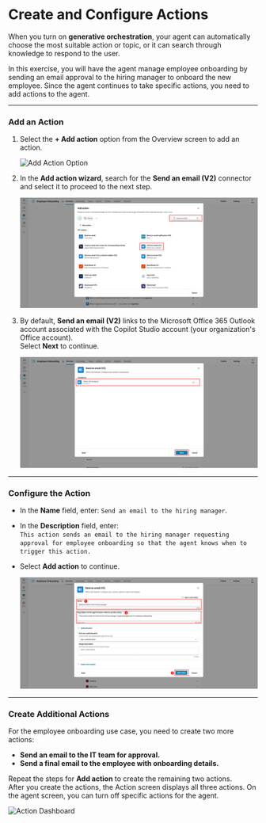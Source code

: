# Create and Configure Actions

When you turn on **generative orchestration**, your agent can automatically choose the most suitable action or topic, or it can search through knowledge to respond to the user.

In this exercise, you will have the agent manage employee onboarding by sending an email approval to the hiring manager to onboard the new employee. Since the agent continues to take specific actions, you need to add actions to the agent.

---

### **Add an Action**

1. Select the **+ Add action** option from the Overview screen to add an action.

   ![Add Action Option](../Images/Actions/exercise-create-configure-actions-dashboard.svg)

2. In the **Add action wizard**, search for the **Send an email (V2)** connector and select it to proceed to the next step.

   ![Select Send an Email V2 Connector](../Images/Actions/exercise-create-configure-actions-select-send-email.svg)

3. By default, **Send an email (V2)** links to the Microsoft Office 365 Outlook account associated with the Copilot Studio account (your organization's Office account).  
   Select **Next** to continue.

   ![Select Next](../Images/Actions/exercise-create-configure-actions-select-next.svg)

---

### **Configure the Action**

- In the **Name** field, enter: `Send an email to the hiring manager`.
- In the **Description** field, enter:  
  `This action sends an email to the hiring manager requesting approval for employee onboarding so that the agent knows when to trigger this action.`
- Select **Add action** to continue.

   ![Add Action - Hiring Manager](../Images/Actions/exercise-create-configure-actions-hiring-manager.svg)

---

### **Create Additional Actions**

For the employee onboarding use case, you need to create two more actions:

- **Send an email to the IT team for approval.**
- **Send a final email to the employee with onboarding details.**

Repeat the steps for **Add action** to create the remaining two actions.  
After you create the actions, the Action screen displays all three actions. On the agent screen, you can turn off specific actions for the agent.

   ![Action Dashboard](../Images/Actions/exercise-create-configure-actions-dashboard.svg)
